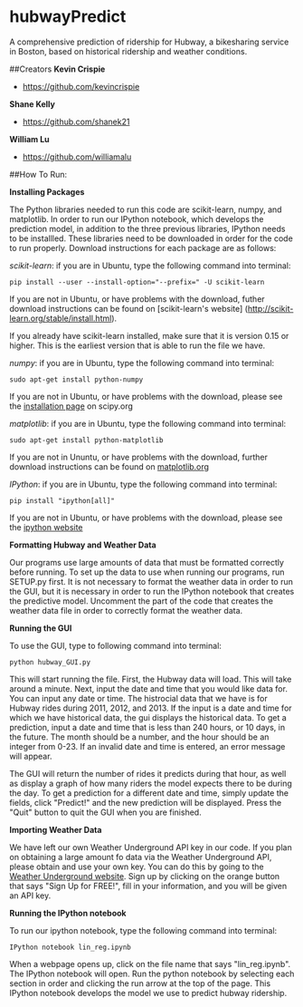 # hubwayPredict

A comprehensive prediction of ridership for Hubway, a bikesharing service in Boston, based on historical ridership and weather conditions.

##Creators
**Kevin Crispie**
- <https://github.com/kevincrispie>

**Shane Kelly**
- <https://github.com/shanek21>

**William Lu**
- <https://github.com/williamalu>


##How To Run:

**Installing Packages**

The Python libraries needed to run this code are scikit-learn, numpy, and matplotlib. In order to run our IPython notebook, which develops the prediction model, in addition to the three previous libraries, IPython needs to be installled.
These libraries need to be downloaded in order for the code to run properly. Download instructions for each package are as follows:
 

*scikit-learn*: if you are in Ubuntu, type the following command into terminal:
```
pip install --user --install-option="--prefix=" -U scikit-learn
```
If you are not in Ubuntu, or have problems with the download, futher download instructions can be found on [scikit-learn's website] (http://scikit-learn.org/stable/install.html).

If you already have scikit-learn installed, make sure that it is version 0.15 or higher. This is the earliest version that is able to run the file we have.

*numpy*: if you are in Ubuntu, type the following command into terminal:
```
sudo apt-get install python-numpy
```
If you are not in Ubuntu, or have problems with the download, please see the [installation page](http://www.scipy.org/install.html) on scipy.org

*matplotlib*: if you are in Ubuntu, type the following command into terminal:
```
sudo apt-get install python-matplotlib 
```
If you are not in Ununtu, or have problems with the download, further download instructions can be found on [matplotlib.org](http://matplotlib.org/users/installing.html)

*IPython*: if you are in Ubuntu, type the following command into terminal:
```
pip install "ipython[all]"
```
If you are not in Ubuntu, or have problems with the download, please see the [ipython website](http://ipython.org/install.html)

**Formatting Hubway and Weather Data**

Our programs use large amounts of data that must be formatted correctly before running. To set up the data to use when running our programs, run SETUP.py first. It is not necessary to format the weather data in order to run the GUI, but it is necessary in order to run the IPython notebook that creates the predictive model. Uncomment the part of the code that creates the weather data file in order to correctly format the weather data.

**Running the GUI**

To use the GUI, type to following command into terminal:
```
python hubway_GUI.py
```
This will start running the file. First, the Hubway data will load. This will take around a minute. Next, input the date and time that you would like data for. You can input any date or time. The histrocial data that we have is for Hubway rides during 2011, 2012, and 2013. If the input is a date and time for which we have historical data, the gui displays the historical data. To get a prediction, input a date and time that is less than 240 hours, or 10 days, in the future.  The month should be a number, and the hour should be an integer from 0-23. If an invalid date and time is entered, an error message will appear.

The GUI will return the number of rides it predicts during that hour, as well as display a graph of how many riders the model expects there to be during the day. To get a prediction for a different date and time, simply update the fields, click "Predict!" and the new prediction will be displayed. Press the "Quit" button to quit the GUI when you are finished.

**Importing Weather Data**

We have left our own Weather Underground API key in our code. If you plan on obtaining a large amount fo data via the Weather Underground API, please obtain and use your own key. You can do this by going to the [Weather Underground website](http://www.wunderground.com/weather/api/). Sign up by clicking on the orange button that says "Sign Up for FREE!", fill in your information, and you will be given an API key.

**Running the IPython notebook**

To run our ipython notebook, type the following command into terminal:
``` 
IPython notebook lin_reg.ipynb
```
When a webpage opens up, click on the file name that says "lin_reg.ipynb". The IPython notebook will open. Run the python notebook by selecting each section in order and clicking the run arrow at the top of the page. This IPython notebook develops the model we use to predict hubway ridership.
